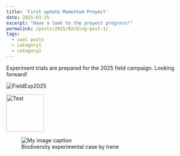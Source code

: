 ```yaml
---
title: 'First update Momentum Proyect'
date: 2025-03-25
excerpt: "Have a look to the proyect progress!"
permalink: /posts/2025/03/blog-post-1/
tags:
  - cool posts
  - category1
  - category2
---
```


Experiment trials are prepared for the 2025 field campaign. Looking forward!

![FieldExp2025](/images/EXP3.JPG "Test")

<img src="/images/EXP3.JPG" alt="Test" style="height: 100px; width:100px;"/>


<figure>
  <img src="/images/EXP3.JPG" alt="My image caption"/>
  <figcaption>Biodiversity experimental case by Irene</figcaption>
</figure>

<!-- This is a sample blog post. Lorem ipsum I can't remember the rest of lorem ipsum and don't have an internet connection right now. Testing testing testing this blog post. Blog posts are cool. 

Headings are cool
======

You can have many headings
======

Aren't headings cool?
------ 
[**ORCID**](https://orcid.org/0000-0003-3444-3099) 
<img src="images/EXP3.jpg" alt="drawing" width="200"/>
# <img src="images/EXP3.jpg" alt="drawing" width="200"/>
# <img src="/images/EXP3.JPG"/>
# Source: IBS

<figure>
  <img src="/images/EXP3.JPG" alt="My image caption"/>
  <figcaption>Biodiversity experimental case by Irene</figcaption>
</figure>

-->